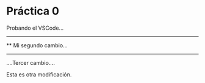  # Práctica 0

Probando el VSCode...

*********************
** Mi segundo cambio...
*********************

....Tercer cambio....

Esta es otra modificación.
